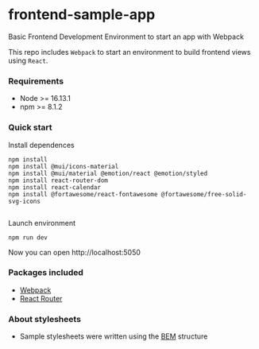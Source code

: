 # frontend-sample-app

Basic Frontend Development Environment to start an app with Webpack

This repo includes `Webpack` to start an environment to build frontend views using `React`.

### Requirements

- Node >= 16.13.1
- npm >= 8.1.2

### Quick start

Install dependences

```
npm install
npm install @mui/icons-material
npm install @mui/material @emotion/react @emotion/styled
npm install react-router-dom
npm install react-calendar
npm install @fortawesome/react-fontawesome @fortawesome/free-solid-svg-icons


```

Launch environment

```
npm run dev
```

Now you can open http://localhost:5050

### Packages included

- [Webpack](https://webpack.js.org/)
- [React Router](https://reactrouter.com/en/main)

### About stylesheets

- Sample stylesheets were written using the [BEM](https://getbem.com/) structure
